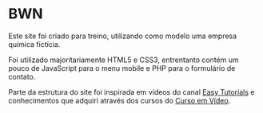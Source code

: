 # BWN
Este site foi criado para treino, utilizando como modelo uma empresa química fictícia.

Foi utilizado majoritariamente HTML5 e CSS3, entrentanto contém um pouco de JavaScript para o menu mobile e PHP para o formulário de contato.

Parte da estrutura do site foi inspirada em vídeos do canal <a href="https://www.youtube.com/c/EasyTutorialsVideo" target="_blank">Easy Tutorials</a> e conhecimentos que adquiri através dos cursos do <a href="cursoemvideo.com" target="_blank">Curso em Vídeo</a>.